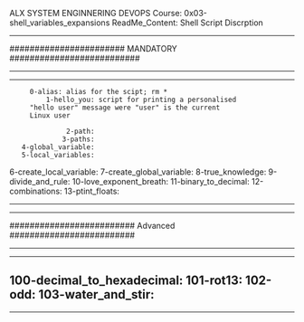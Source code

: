 ALX SYSTEM ENGINNERING DEVOPS
Course: 0x03-shell_variables_expansions
ReadMe_Content: Shell Script Discrption

************************************************************
####################### MANDATORY ##########################
************************************************************

------------------------------------------------------------
		 0-alias: alias for the scipt; rm *
             1-hello_you: script for printing a personalised
	     "hello user" message were "user" is the current
	     Linux user
	     
                  2-path:
                 3-paths:
       4-global_variable:
       5-local_variables:
 6-create_local_variable:
7-create_global_variable:
        8-true_knowledge:
       9-divide_and_rule:
 10-love_exponent_breath:
    11-binary_to_decimal:
         12-combinations:
         13-ptint_floats:

------------------------------------------------------------

************************************************************
######################### Advanced #########################
************************************************************
------------------------------------------------------------
100-decimal_to_hexadecimal:
		 101-rot13:
		   102-odd:
	103-water_and_stir:
-------------------------------------------------------------

*************************************************************
